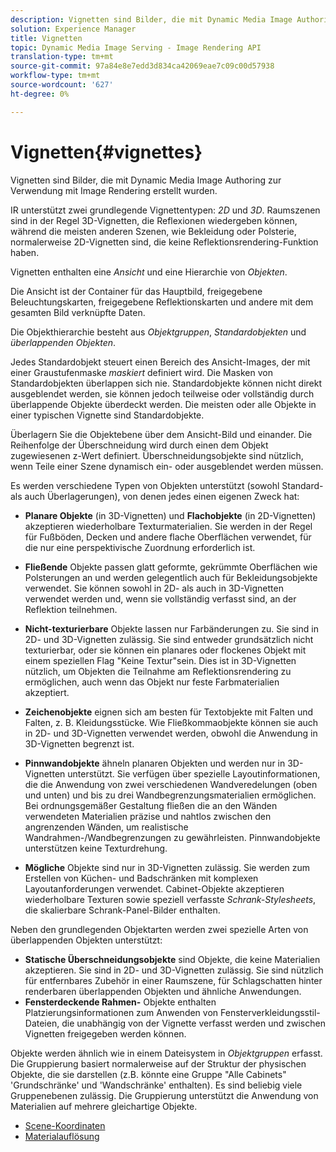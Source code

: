 ```yaml
---
description: Vignetten sind Bilder, die mit Dynamic Media Image Authoring zur Verwendung mit Image Rendering erstellt wurden.
solution: Experience Manager
title: Vignetten
topic: Dynamic Media Image Serving - Image Rendering API
translation-type: tm+mt
source-git-commit: 97a84e8e7edd3d834ca42069eae7c09c00d57938
workflow-type: tm+mt
source-wordcount: '627'
ht-degree: 0%

---
```



# Vignetten{#vignettes}

Vignetten sind Bilder, die mit Dynamic Media Image Authoring zur Verwendung mit Image Rendering erstellt wurden.

IR unterstützt zwei grundlegende Vignettentypen: *2D* und *3D*. Raumszenen sind in der Regel 3D-Vignetten, die Reflexionen wiedergeben können, während die meisten anderen Szenen, wie Bekleidung oder Polsterie, normalerweise 2D-Vignetten sind, die keine Reflektionsrendering-Funktion haben.

Vignetten enthalten eine *Ansicht* und eine Hierarchie von *Objekten*.

Die Ansicht ist der Container für das Hauptbild, freigegebene Beleuchtungskarten, freigegebene Reflektionskarten und andere mit dem gesamten Bild verknüpfte Daten.

Die Objekthierarchie besteht aus *Objektgruppen*, *Standardobjekten* und *überlappenden Objekten*.

Jedes Standardobjekt steuert einen Bereich des Ansicht-Images, der mit einer Graustufenmaske *maskiert* definiert wird. Die Masken von Standardobjekten überlappen sich nie. Standardobjekte können nicht direkt ausgeblendet werden, sie können jedoch teilweise oder vollständig durch überlappende Objekte überdeckt werden. Die meisten oder alle Objekte in einer typischen Vignette sind Standardobjekte.

Überlagern Sie die Objektebene über dem Ansicht-Bild und einander. Die Reihenfolge der Überschneidung wird durch einen dem Objekt zugewiesenen z-Wert definiert. Überschneidungsobjekte sind nützlich, wenn Teile einer Szene dynamisch ein- oder ausgeblendet werden müssen.

Es werden verschiedene Typen von Objekten unterstützt (sowohl Standard- als auch Überlagerungen), von denen jedes einen eigenen Zweck hat:

* **Planare Objekte**  (in 3D-Vignetten) und  **Flachobjekte**  (in 2D-Vignetten) akzeptieren wiederholbare Texturmaterialien. Sie werden in der Regel für Fußböden, Decken und andere flache Oberflächen verwendet, für die nur eine perspektivische Zuordnung erforderlich ist.

* **Fließende** Objekte passen glatt geformte, gekrümmte Oberflächen wie Polsterungen an und werden gelegentlich auch für Bekleidungsobjekte verwendet. Sie können sowohl in 2D- als auch in 3D-Vignetten verwendet werden und, wenn sie vollständig verfasst sind, an der Reflektion teilnehmen.
* **Nicht-texturierbare** Objekte lassen nur Farbänderungen zu. Sie sind in 2D- und 3D-Vignetten zulässig. Sie sind entweder grundsätzlich nicht texturierbar, oder sie können ein planares oder flockenes Objekt mit einem speziellen Flag &quot;Keine Textur&quot;sein. Dies ist in 3D-Vignetten nützlich, um Objekten die Teilnahme am Reflektionsrendering zu ermöglichen, auch wenn das Objekt nur feste Farbmaterialien akzeptiert.
* **Zeichenobjekte** eignen sich am besten für Textobjekte mit Falten und Falten, z. B. Kleidungsstücke. Wie Fließkommaobjekte können sie auch in 2D- und 3D-Vignetten verwendet werden, obwohl die Anwendung in 3D-Vignetten begrenzt ist.
* **Pinnwandobjekte** ähneln planaren Objekten und werden nur in 3D-Vignetten unterstützt. Sie verfügen über spezielle Layoutinformationen, die die Anwendung von zwei verschiedenen Wandveredelungen (oben und unten) und bis zu drei Wandbegrenzungsmaterialien ermöglichen. Bei ordnungsgemäßer Gestaltung fließen die an den Wänden verwendeten Materialien präzise und nahtlos zwischen den angrenzenden Wänden, um realistische Wandrahmen-/Wandbegrenzungen zu gewährleisten. Pinnwandobjekte unterstützen keine Texturdrehung.
* **Mögliche** Objekte sind nur in 3D-Vignetten zulässig. Sie werden zum Erstellen von Küchen- und Badschränken mit komplexen Layoutanforderungen verwendet. Cabinet-Objekte akzeptieren wiederholbare Texturen sowie speziell verfasste *Schrank-Stylesheets*, die skalierbare Schrank-Panel-Bilder enthalten.

Neben den grundlegenden Objektarten werden zwei spezielle Arten von überlappenden Objekten unterstützt:

* **Statische Überschneidungsobjekte** sind Objekte, die keine Materialien akzeptieren. Sie sind in 2D- und 3D-Vignetten zulässig. Sie sind nützlich für entfernbares Zubehör in einer Raumszene, für Schlagschatten hinter renderbaren überlappenden Objekten und ähnliche Anwendungen.
* **Fensterdeckende Rahmen-** Objekte enthalten Platzierungsinformationen zum Anwenden von Fensterverkleidungsstil-Dateien, die unabhängig von der Vignette verfasst werden und zwischen Vignetten freigegeben werden können.

Objekte werden ähnlich wie in einem Dateisystem in *Objektgruppen* erfasst. Die Gruppierung basiert normalerweise auf der Struktur der physischen Objekte, die sie darstellen (z.B. könnte eine Gruppe &quot;Alle Cabinets&quot; &#39;Grundschränke&#39; und &#39;Wandschränke&#39; enthalten). Es sind beliebig viele Gruppenebenen zulässig. Die Gruppierung unterstützt die Anwendung von Materialien auf mehrere gleichartige Objekte.

* [Scene-Koordinaten](c-ir-scene-coordinates.md)
* [Materialauflösung](c-ir-material-resolution.md)
